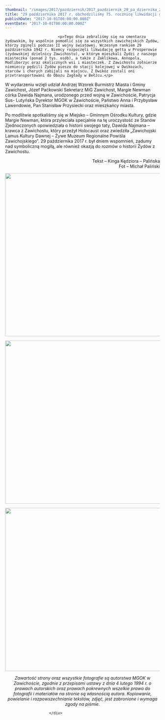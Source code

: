 ```yaml
---
thumbnail: "/images/2017/pazdziernik/2017_pazdziernik_29_pa_dziernika_2017_r_obchodzili_my_75_rocznic_likwidacji_getta_w_zawicho_cie_2017_10_29_pa_dziernika_2017_r_obchodzili_my_75_rocznic_likwidacji_getta_w_zawicho_cie_DSC_0081.jpg"
title: "29 października 2017 r. obchodziliśmy 75. rocznicę likwidacji getta w Zawichoście."
publishDate: "2017-10-01T00:00:00.000Z"
eventDate: "2017-10-01T00:00:00.000Z"
---
```


<div class="entry-content">
							
							<p>Tego dnia zebraliśmy się na cmentarzu żydowskim, by wspólnie pomodlić się za wszystkich zawichojskich Żydów, którzy zginęli podczas II wojny światowej. Wczesnym rankiem 29 października 1942 r. Niemcy rozpoczęli likwidację getta w Prosperowie (żydowskiej dzielnicy Zawichostu), w którym mieszkali Żydzi z naszego miasteczka (ponad 2 tys. osób), a także z Zaklikowa, Annopola, Modliborzyc oraz okolicznych wsi i miasteczek. Z Zawichostu żołnierze niemieccy pędzili Żydów pieszo do stacji kolejowej w Dwikozach, starców i chorych zabijali na miejscu. Z Dwikóz zostali oni przetransportowani do Obozu Zagłady w Bełżcu.</p>
<p>W wydarzeniu wzięli udział Andrzej Wzorek Burmistrz Miasta i Gminy Zawichost, Józef Paćkowski Sekretarz MiG Zawichost, Margie Newman córka Dawida Najmana, urodzonego przed wojną w Zawichoście, Patrycja Sus- Lutyńska Dyrektor MGOK w Zawichoście, Państwo Anna i Przybysław Lawendowie, Pan Stanisław Przysiecki oraz mieszkańcy miasta.</p>
<p>Po modlitwie spotkaliśmy się w Miejsko – Gminnym Ośrodku Kultury, gdzie Margie Newman, która przyleciała specjalnie na tę uroczystość ze Stanów Zjednoczonych opowiedziała o historii swojego taty, Dawida Najmana – krawca z Zawichostu, który przeżył Holocaust oraz zwiedziła „Zawichojski Lamus Kultury Dawnej – Żywe Muzeum Regionalne Powiśla Zawichojskiego”. 29 października 2017 r. był dniem wspomnień, zadumy nad symboliczną mogiłą, ale również okazją do rozmów o historii Żydów z Zawichostu.</p>
<p style="text-align: right;">Tekst – Kinga Kędziora – Palińska<br>
Fot – Michał Paliński</p>
<p><img fetchpriority="high" decoding="async" class="aligncenter size-full wp-image-5383" src="/images/2017/pazdziernik/2017_pazdziernik_29_pa_dziernika_2017_r_obchodzili_my_75_rocznic_likwidacji_getta_w_zawicho_cie_2017_10_29_pa_dziernika_2017_r_obchodzili_my_75_rocznic_likwidacji_getta_w_zawicho_cie_DSC_0081.jpg" alt="" width="800" height="531" srcset="/images/2017/pazdziernik/2017_pazdziernik_29_pa_dziernika_2017_r_obchodzili_my_75_rocznic_likwidacji_getta_w_zawicho_cie_2017_10_29_pa_dziernika_2017_r_obchodzili_my_75_rocznic_likwidacji_getta_w_zawicho_cie_DSC_0081.jpg 800w, /images/2017/pazdziernik/DSC_0081-300x199.jpg 300w, /images/2017/pazdziernik/DSC_0081-768x510.jpg 768w" sizes="(max-width: 800px) 100vw, 800px"></p>
<p><img decoding="async" class="aligncenter size-full wp-image-5384" src="/images/2017/pazdziernik/2017_pazdziernik_29_pa_dziernika_2017_r_obchodzili_my_75_rocznic_likwidacji_getta_w_zawicho_cie_2017_10_29_pa_dziernika_2017_r_obchodzili_my_75_rocznic_likwidacji_getta_w_zawicho_cie_DSC_0100.jpg" alt="" width="800" height="531" srcset="/images/2017/pazdziernik/2017_pazdziernik_29_pa_dziernika_2017_r_obchodzili_my_75_rocznic_likwidacji_getta_w_zawicho_cie_2017_10_29_pa_dziernika_2017_r_obchodzili_my_75_rocznic_likwidacji_getta_w_zawicho_cie_DSC_0100.jpg 800w, /images/2017/pazdziernik/DSC_0100-300x199.jpg 300w, /images/2017/pazdziernik/DSC_0100-768x510.jpg 768w" sizes="(max-width: 800px) 100vw, 800px"></p>
<p><img decoding="async" class="aligncenter size-full wp-image-5385" src="/images/2017/pazdziernik/2017_pazdziernik_29_pa_dziernika_2017_r_obchodzili_my_75_rocznic_likwidacji_getta_w_zawicho_cie_2017_10_29_pa_dziernika_2017_r_obchodzili_my_75_rocznic_likwidacji_getta_w_zawicho_cie_DSC_0113.jpg" alt="" width="800" height="531" srcset="/images/2017/pazdziernik/2017_pazdziernik_29_pa_dziernika_2017_r_obchodzili_my_75_rocznic_likwidacji_getta_w_zawicho_cie_2017_10_29_pa_dziernika_2017_r_obchodzili_my_75_rocznic_likwidacji_getta_w_zawicho_cie_DSC_0113.jpg 800w, /images/2017/pazdziernik/DSC_0113-300x199.jpg 300w, /images/2017/pazdziernik/DSC_0113-768x510.jpg 768w" sizes="(max-width: 800px) 100vw, 800px"></p>
<p style="text-align: center;"><em>Zawartość strony oraz wszystkie fotografie są autorstwa MGOK w Zawichoście, zgodnie z przepisami ustawy z dnia 4 lutego 1994 r. o prawach autorskich oraz prawach pokrewnych wszelkie prawa do fotografii i materiałów na stronie są własnością autora. Kopiowanie, powielanie i rozpowszechnianie tekstów, zdjęć, jest zabronione i wymaga zgody na piśmie.</em></p>
						
						</div>
